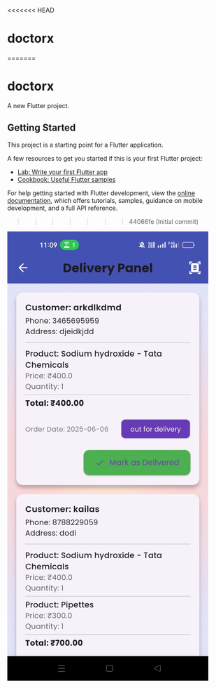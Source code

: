 <<<<<<< HEAD
# doctorx
=======
# doctorx

A new Flutter project.

## Getting Started

This project is a starting point for a Flutter application.

A few resources to get you started if this is your first Flutter project:

- [Lab: Write your first Flutter app](https://docs.flutter.dev/get-started/codelab)
- [Cookbook: Useful Flutter samples](https://docs.flutter.dev/cookbook)

For help getting started with Flutter development, view the
[online documentation](https://docs.flutter.dev/), which offers tutorials,
samples, guidance on mobile development, and a full API reference.
>>>>>>> 44066fe (Initial commit)

![image alt](https://github.com/atharvasangale7/DoctorX/blob/6f4cad673aed40500d228bb40b814d39fb35dc20/WhatsApp%20Image%202025-06-10%20at%2011.10.20%20AM.jpeg)
